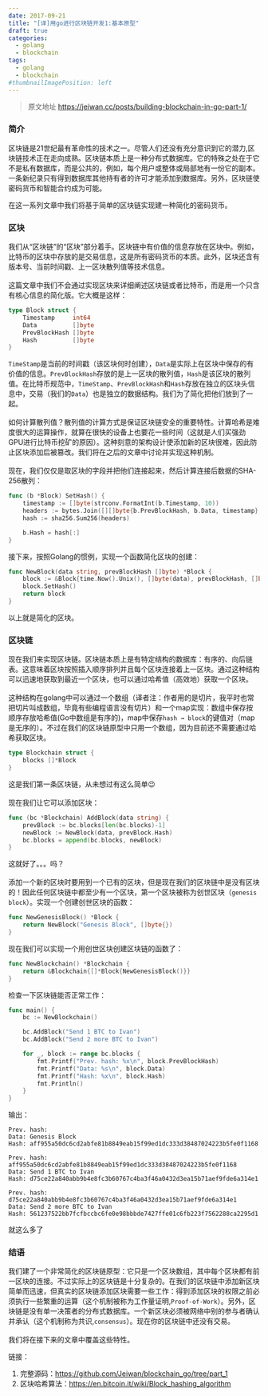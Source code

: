 ```yaml
---
date: 2017-09-21
title: "[译]用go进行区块链开发1:基本原型"
draft: true
categories:
  - golang
  - blockchain
tags:
  - golang
  - blockchain
#thumbnailImagePosition: left
---
```


>原文地址 https://jeiwan.cc/posts/building-blockchain-in-go-part-1/

### 简介
区块链是21世纪最有革命性的技术之一。尽管人们还没有充分意识到它的潜力,区块链技术正在走向成熟。区块链本质上是一种分布式数据库。它的特殊之处在于它不是私有数据库，而是公共的，例如，每个用户或整体或局部地有一份它的副本。一条新纪录只有得到数据库其他持有者的许可才能添加到数据库。另外，区块链使密码货币和智能合约成为可能。

<!--more-->
在这一系列文章中我们将基于简单的区块链实现建一种简化的密码货币。

### 区块
我们从“区块链”的“区块”部分着手。区块链中有价值的信息存放在区块中。例如，比特币的区块中存放的是交易信息，这是所有密码货币的本质。此外，区块还含有版本号、当前时间戳、上一区块散列值等技术信息。<br><br>
这篇文章中我们不会通过实现区块来详细阐述区块链或者比特币，而是用一个只含有核心信息的简化版。它大概是这样：
```go
type Block struct {
	Timestamp     int64
	Data          []byte
	PrevBlockHash []byte
	Hash          []byte
}
```
`TimeStamp`是当前的时间戳（该区块何时创建），`Data`是实际上在区块中保存的有价值的信息。`PrevBlockHash`存放的是上一区块的散列值，`Hash`是该区块的散列值。在比特币规范中，`TimeStamp`、`PrevBlockHash`和`Hash`存放在独立的区块头信息中，交易（我们的`Data`）也是独立的数据结构。我们为了简化把他们放到了一起。<br><br>
如何计算散列值？散列值的计算方式是保证区块链安全的重要特性。计算哈希是难度很大的运算操作，就算在很快的设备上也要花一些时间（这就是人们买强劲GPU进行比特币挖矿的原因）。这种刻意的架构设计使添加新的区块很难，因此防止区块添加后被篡改。我们将在之后的文章中讨论并实现这种机制。<br><br>
现在，我们仅仅是取区块的字段并把他们连接起来，然后计算连接后数据的SHA-256散列：
```go
func (b *Block) SetHash() {
	timestamp := []byte(strconv.FormatInt(b.Timestamp, 10))
	headers := bytes.Join([][]byte{b.PrevBlockHash, b.Data, timestamp}, []byte{})
	hash := sha256.Sum256(headers)

	b.Hash = hash[:]
}
```
接下来，按照Golang的惯例，实现一个函数简化区块的创建：
```go
func NewBlock(data string, prevBlockHash []byte) *Block {
	block := &Block{time.Now().Unix(), []byte(data), prevBlockHash, []byte{}}
	block.SetHash()
	return block
}
```
以上就是简化的区块。

### 区块链
现在我们来实现区块链。区块链本质上是有特定结构的数据库：有序的、向后链表。这意味着区块按照插入顺序排列并且每个区块连接着上一区块。通过这种结构可以迅速地获取到最近一个区块，也可以通过哈希值（高效地）获取一个区块。<br><br>
这种结构在golang中可以通过一个数组（译者注：作者用的是切片，我平时也常把切片叫成数组，毕竟有些编程语言没有切片）和一个map实现：数组中保存按顺序存放哈希值(Go中数组是有序的)，map中保存`hash → block`的键值对（map是无序的）。不过在我们的区块链原型中只用一个数组，因为目前还不需要通过哈希获取区块。
```go
type Blockchain struct {
	blocks []*Block
}
```
这是我们第一条区块链，从未想过有这么简单😉<br><br>
现在我们让它可以添加区块：
```go
func (bc *Blockchain) AddBlock(data string) {
	prevBlock := bc.blocks[len(bc.blocks)-1]
	newBlock := NewBlock(data, prevBlock.Hash)
	bc.blocks = append(bc.blocks, newBlock)
}
```
这就好了。。。吗？<br><br>
添加一个新的区块时要用到一个已有的区块，但是现在我们的区块链中是没有区块的！因此任何区块链中都至少有一个区块，第一个区块被称为创世区块（`genesis block`）。实现一个创建创世区块的函数：
```go
func NewGenesisBlock() *Block {
	return NewBlock("Genesis Block", []byte{})
}
```
现在我们可以实现一个用创世区块创建区块链的函数了：
```go
func NewBlockchain() *Blockchain {
	return &Blockchain{[]*Block{NewGenesisBlock()}}
}
```
检查一下区块链能否正常工作：
```go
func main() {
	bc := NewBlockchain()

	bc.AddBlock("Send 1 BTC to Ivan")
	bc.AddBlock("Send 2 more BTC to Ivan")

	for _, block := range bc.blocks {
		fmt.Printf("Prev. hash: %x\n", block.PrevBlockHash)
		fmt.Printf("Data: %s\n", block.Data)
		fmt.Printf("Hash: %x\n", block.Hash)
		fmt.Println()
	}
}
```
输出：
```
Prev. hash:
Data: Genesis Block
Hash: aff955a50dc6cd2abfe81b8849eab15f99ed1dc333d38487024223b5fe0f1168

Prev. hash: aff955a50dc6cd2abfe81b8849eab15f99ed1dc333d38487024223b5fe0f1168
Data: Send 1 BTC to Ivan
Hash: d75ce22a840abb9b4e8fc3b60767c4ba3f46a0432d3ea15b71aef9fde6a314e1

Prev. hash: d75ce22a840abb9b4e8fc3b60767c4ba3f46a0432d3ea15b71aef9fde6a314e1
Data: Send 2 more BTC to Ivan
Hash: 561237522bb7fcfbccbc6fe0e98bbbde7427ffe01c6fb223f7562288ca2295d1
```
就这么多了

### 结语
我们建了一个非常简化的区块链原型：它只是一个区块数组，其中每个区块都有前一区块的连接。不过实际上的区块链是十分复杂的。在我们的区块链中添加新区块简单而迅速，但真实的区块链添加区块需要一些工作：得到添加区块的权限之前必须执行一些繁重的运算（这个机制被称为工作量证明,`Proof-of-Work`）。另外，区块链是没有单一决策者的分布式数据库。一个新区块必须被网络中别的参与者确认并承认（这个机制称为共识,`consensus`）。现在你的区块链中还没有交易。<br><br>
我们将在接下来的文章中覆盖这些特性。


链接：<br>
1. 完整源码：https://github.com/Jeiwan/blockchain_go/tree/part_1<br>
2. 区块哈希算法：https://en.bitcoin.it/wiki/Block_hashing_algorithm
